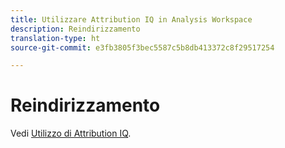 ```yaml
---
title: Utilizzare Attribution IQ in Analysis Workspace
description: Reindirizzamento
translation-type: ht
source-git-commit: e3fb3805f3bec5587c5b8db413372c8f29517254

---
```



# Reindirizzamento

Vedi [Utilizzo di Attribution IQ](../c-panels/attribution/use-attribution.md).
